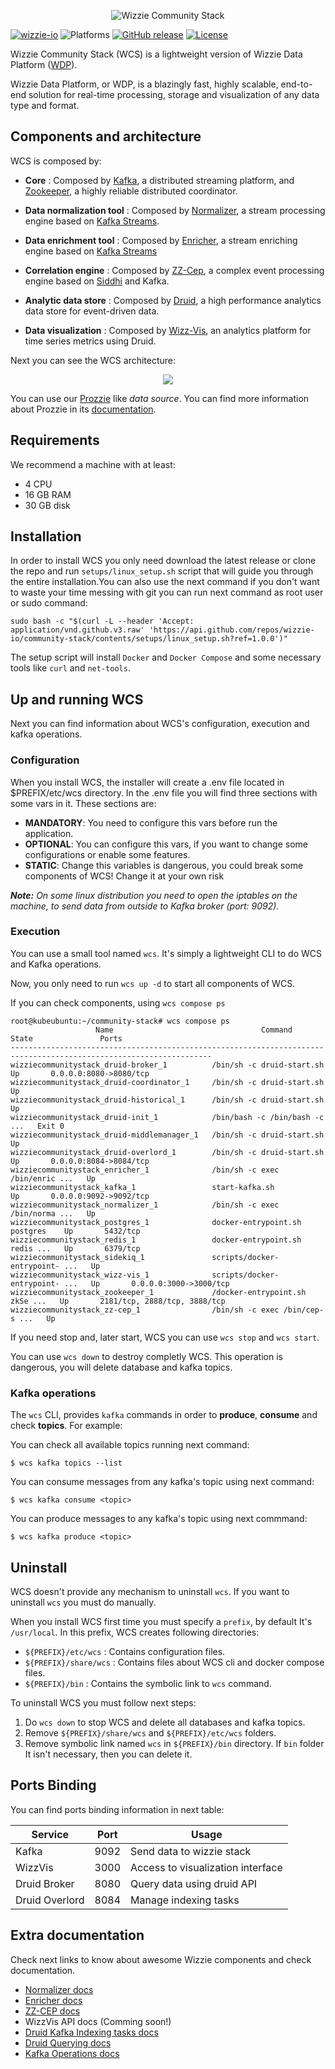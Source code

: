 
<p align="center">
    <img src="docs/assets/img/wcs.logo.png" alt="Wizzie Community Stack" title="Wizzie Community Stack"/>
</p>

[![wizzie-io](https://img.shields.io/badge/powered%20by-wizzie.io-F68D2E.svg)](https://github.com/wizzie-io/)
![Platforms](https://img.shields.io/badge/platforms-Linux-282828.svg?longCache=true&style=flat)
[![GitHub release](https://img.shields.io/github/release/wizzie-io/community-stack.svg)](https://github.com/wizzie-io/community-stack/releases/latest)
[![License](https://img.shields.io/badge/license-Apache%202.0-blue.svg)](http://www.apache.org/licenses/LICENSE-2.0)

Wizzie Community Stack (WCS) is a lightweight version of Wizzie Data Platform ([WDP](https://wizzie.io/)).

Wizzie Data Platform, or WDP, is a blazingly fast, highly scalable, end-to-end solution for real-time processing, storage and visualization of any data type and format.

## Components and architecture

WCS is composed by:

- **Core**
: Composed by [Kafka](https://kafka.apache.org/), a distributed streaming platform, and [Zookeeper](https://zookeeper.apache.org/), a highly reliable distributed coordinator.

- **Data normalization tool**
: Composed by [Normalizer](https://wizzie-io.github.io/normalizer/), a stream processing engine based on [Kafka Streams](https://docs.confluent.io/current/streams/index.html).

- **Data enrichment tool**
: Composed by [Enricher](https://wizzie-io.github.io/enricher/), a stream enriching engine based on [Kafka Streams](https://docs.confluent.io/current/streams/index.html)

- **Correlation engine**
: Composed by [ZZ-Cep](https://wizzie-io.github.io/zz-cep/), a complex event processing engine based on [Siddhi](https://github.com/wso2/siddhi) and Kafka.

- **Analytic data store**
: Composed by [Druid](https://druid.io/), a high performance analytics data store for event-driven data.

- **Data visualization**
: Composed by [Wizz-Vis](https://github.com/wizzie-io/wizz-vis), an analytics platform for time series metrics using Druid.

Next you can see the WCS architecture:
<p align="center">

<div style="text-align:center"><img src ="docs/assets/img/wcs.architecture.png"/></div>
</p>

You can use our [Prozzie](https://github.com/wizzie-io/prozzie) like *data source*. You can find more information about Prozzie in its [documentation](https://wizzie-io.github.io/prozzie/).

## Requirements

We recommend a machine with at least:

* 4 CPU
* 16 GB RAM
* 30 GB disk

## Installation

In order to install WCS you only need download the latest release or clone the repo and run `setups/linux_setup.sh` script that will guide you through the entire installation.You can also use the next command if you don't want to waste your time messing with git you can run next command as root user or sudo command:

```
sudo bash -c "$(curl -L --header 'Accept: application/vnd.github.v3.raw' 'https://api.github.com/repos/wizzie-io/community-stack/contents/setups/linux_setup.sh?ref=1.0.0')"
```

The setup script will install `Docker` and `Docker Compose` and some necessary tools like `curl` and `net-tools`.

## Up and running WCS

Next you can find information about WCS's configuration, execution and kafka operations.

### Configuration
When you install WCS, the installer will create a .env file located in $PREFIX/etc/wcs directory. In the .env file you will find three sections with some vars in it. These sections are:

* **MANDATORY**: You need to configure this vars before run the application.
* **OPTIONAL**: You can configure this vars, if you want to change some configurations or enable some features.
* **STATIC**: Change this variables is dangerous, you could break some components of WCS! Change it at your own risk

***Note:*** *On some linux distribution you need to open the iptables on the machine, to send data from outside to Kafka broker (port: 9092).*

### Execution

You can use a small tool named `wcs`. It's simply a lightweight CLI to do WCS and Kafka operations.

Now, you only need to run `wcs up -d` to start all components of WCS.

If you can check components, using `wcs compose ps` 

```
root@kubeubuntu:~/community-stack# wcs compose ps
                   Name                                 Command               State               Ports
-------------------------------------------------------------------------------------------------------------------
wizziecommunitystack_druid-broker_1          /bin/sh -c druid-start.sh        Up       0.0.0.0:8080->8080/tcp
wizziecommunitystack_druid-coordinator_1     /bin/sh -c druid-start.sh        Up
wizziecommunitystack_druid-historical_1      /bin/sh -c druid-start.sh        Up
wizziecommunitystack_druid-init_1            /bin/bash -c /bin/bash -c  ...   Exit 0
wizziecommunitystack_druid-middlemanager_1   /bin/sh -c druid-start.sh        Up
wizziecommunitystack_druid-overlord_1        /bin/sh -c druid-start.sh        Up       0.0.0.0:8084->8084/tcp
wizziecommunitystack_enricher_1              /bin/sh -c exec /bin/enric ...   Up
wizziecommunitystack_kafka_1                 start-kafka.sh                   Up       0.0.0.0:9092->9092/tcp
wizziecommunitystack_normalizer_1            /bin/sh -c exec /bin/norma ...   Up
wizziecommunitystack_postgres_1              docker-entrypoint.sh postgres    Up       5432/tcp
wizziecommunitystack_redis_1                 docker-entrypoint.sh redis ...   Up       6379/tcp
wizziecommunitystack_sidekiq_1               scripts/docker-entrypoint- ...   Up
wizziecommunitystack_wizz-vis_1              scripts/docker-entrypoint- ...   Up       0.0.0.0:3000->3000/tcp
wizziecommunitystack_zookeeper_1             /docker-entrypoint.sh zkSe ...   Up       2181/tcp, 2888/tcp, 3888/tcp
wizziecommunitystack_zz-cep_1                /bin/sh -c exec /bin/cep-s ...   Up
```

If you need stop and, later start, WCS you can use `wcs stop` and `wcs start`.

You can use `wcs down` to destroy completly WCS. This operation is dangerous, you will delete database and kafka topics.

### Kafka operations

The `wcs` CLI, provides `kafka` commands in order to **produce**, **consume** and check **topics**. For example:

You can check all available topics running next command:
```
$ wcs kafka topics --list
```

You can consume messages from any kafka's topic using next command:
```
$ wcs kafka consume <topic>
```

You can produce messages to any kafka's topic using next commmand:

```
$ wcs kafka produce <topic>
```

## Uninstall

WCS doesn't provide any mechanism to uninstall `wcs`. If you want to uninstall `wcs` you must do manually.

When you install WCS first time you must specify a `prefix`, by default It's `/usr/local`. In this prefix, WCS creates following directories:

- `${PREFIX}/etc/wcs`
: Contains configuration files.
- `${PREFIX}/share/wcs`
: Contains files about WCS cli and docker compose files.
- `${PREFIX}/bin`
: Contains the symbolic link to `wcs` command.

To uninstall WCS you must follow next steps:

1. Do `wcs down` to stop WCS and delete all databases and kafka topics.
2. Remove `${PREFIX}/share/wcs` and `${PREFIX}/etc/wcs` folders.
3. Remove symbolic link named `wcs` in `${PREFIX}/bin` directory. If `bin` folder It isn't necessary, then you can delete it.

## Ports Binding

You can find ports binding information in next table:

| Service | Port           | Usage                             |
| ------------- | ------------- | -------------------------------- |
| Kafka          | 9092           | Send data to wizzie stack         |
| WizzVis        | 3000           | Access to visualization interface |
| Druid Broker   | 8080           | Query data using druid API        |
| Druid Overlord | 8084           | Manage indexing tasks             |

## Extra documentation

Check next links to know about awesome Wizzie components and check documentation.
* [Normalizer docs](https://wizzie-io.github.io/normalizer/)
* [Enricher docs](https://wizzie-io.github.io/enricher/)
* [ZZ-CEP docs](https://wizzie-io.github.io/zz-cep/)
* WizzVis API docs (Comming soon!)
* [Druid Kafka Indexing tasks docs](http://druid.io/docs/latest/development/extensions-core/kafka-ingestion.html)
* [Druid Querying docs](http://druid.io/docs/latest/querying/querying.html)
* [Kafka Operations docs](https://kafka.apache.org/documentation/#basic_ops)
